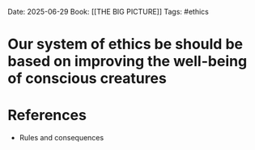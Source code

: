 Date: 2025-06-29
Book: [[THE BIG PICTURE]]
Tags: #ethics
# Our system of ethics be should  be based on improving the well-being of conscious  creatures



# References
- Rules and consequences